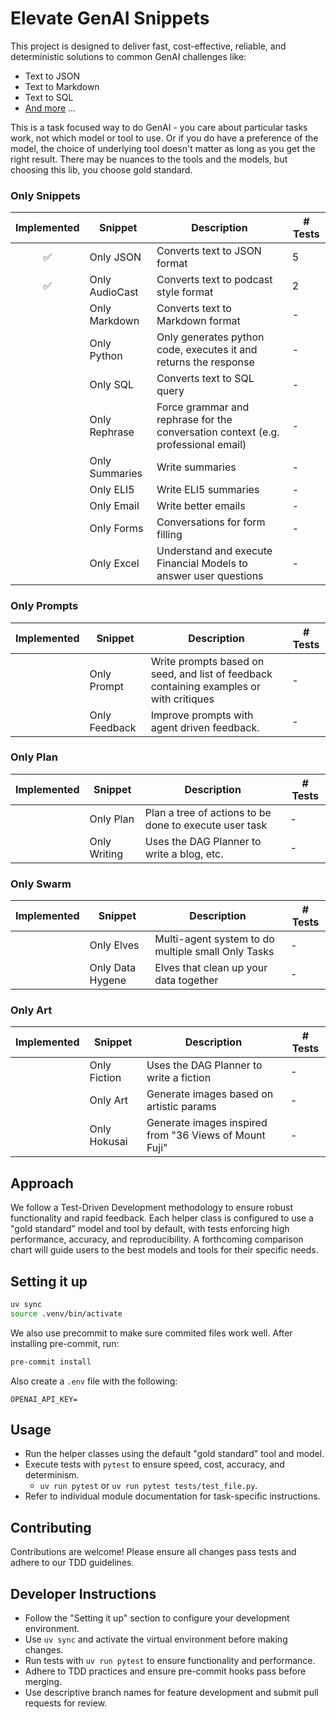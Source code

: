 # Elevate GenAI Snippets
This project is designed to deliver fast, cost-effective, reliable, and deterministic solutions to common GenAI challenges like:
- Text to JSON
- Text to Markdown
- Text to SQL
- [And more](#snippets) ... 

This is a task focused way to do GenAI - you care about particular tasks work, not which model or tool to use. Or if you do have a preference of the model, the choice of underlying tool doesn't matter as long as you get the right result. There may be nuances to the tools and the models, but choosing this lib, you choose gold standard. 


### Only Snippets

| Implemented | Snippet          | Description                      | # Tests |
|:-----------:|------------------|----------------------------------|---------|
| ✅          | Only JSON     | Converts text to JSON format     | 5       |
| ✅          | Only AudioCast | Converts text to podcast style format | 2       |
|            | Only Markdown | Converts text to Markdown format | -       |
|            | Only Python | Only generates python code, executes it and returns the response | -       |
|            | Only SQL      | Converts text to SQL query       | -       |
|            | Only Rephrase      | Force grammar and rephrase for the conversation context (e.g. professional email)       | -       |
|            | Only Summaries      | Write summaries        | -       |
|            | Only ELI5      | Write ELI5 summaries        | -       |
|            | Only Email      | Write better emails        | -       |
|            | Only Forms      | Conversations for form filling       | -       |
|            | Only Excel      | Understand and execute Financial Models to answer user questions        | -       |

### Only Prompts

| Implemented | Snippet          | Description                      | # Tests |
|:-----------:|------------------|----------------------------------|---------|
|            | Only Prompt      | Write prompts based on seed, and list of feedback containing examples or with critiques        | -       |
|            | Only Feedback      | Improve prompts with agent driven feedback.        | -       |


### Only Plan

| Implemented | Snippet          | Description                      | # Tests |
|:-----------:|------------------|----------------------------------|---------|
|            | Only Plan      | Plan a tree of actions to be done to execute user task       | -       |
|            | Only Writing      | Uses the DAG Planner to write a blog, etc.        | -       |

### Only Swarm

| Implemented | Snippet          | Description                      | # Tests |
|:-----------:|------------------|----------------------------------|---------|
|            | Only Elves | Multi-agent system to do multiple small Only Tasks | -       |
|            | Only Data Hygene | Elves that clean up your data together | -       |

### Only Art

| Implemented | Snippet          | Description                      | # Tests |
|:-----------:|------------------|----------------------------------|---------|
|            | Only Fiction      | Uses the DAG Planner to write a fiction        | -       |
|            | Only Art      | Generate images based on artistic params        | -       |
|            | Only Hokusai      | Generate images inspired from "36 Views of Mount Fuji"        | -       |


## Approach
We follow a Test-Driven Development methodology to ensure robust functionality and rapid feedback. Each helper class is configured to use a "gold standard" model and tool by default, with tests enforcing high performance, accuracy, and reproducibility. A forthcoming comparison chart will guide users to the best models and tools for their specific needs.

## Setting it up

```bash
uv sync
source .venv/bin/activate
```

We also use precommit to make sure commited files work well. After installing pre-commit, run:
```bash
pre-commit install
```

Also create a `.env` file with the following:
```
OPENAI_API_KEY=
```

## Usage

- Run the helper classes using the default "gold standard" tool and model.
- Execute tests with `pytest` to ensure speed, cost, accuracy, and determinism.
    - `uv run pytest` or `uv run pytest tests/test_file.py`.
- Refer to individual module documentation for task-specific instructions.

## Contributing

Contributions are welcome! Please ensure all changes pass tests and adhere to our TDD guidelines.

## Developer Instructions

- Follow the "Setting it up" section to configure your development environment.
- Use `uv sync` and activate the virtual environment before making changes.
- Run tests with `uv run pytest` to ensure functionality and performance.
- Adhere to TDD practices and ensure pre-commit hooks pass before merging.
- Use descriptive branch names for feature development and submit pull requests for review.
